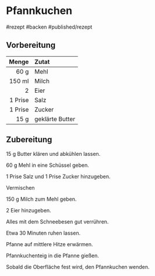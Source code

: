 # Pfannkuchen

#rezept #backen #published/rezept  

## Vorbereitung

|   Menge | Zutat           |
| -------:|:--------------- |
|    60 g | Mehl            |
|  150 ml | Milch           | 
|       2 | Eier            |
| 1 Prise | Salz            |
| 1 Prise | Zucker          |
|    15 g | geklärte Butter |

## Zubereitung

15 g Butter klären und abkühlen lassen.

60 g Mehl in eine Schüssel geben.

1 Prise Salz und 1 Prise Zucker hinzugeben.

Vermischen

150 g Milch zum Mehl geben.

2 Eier hinzugeben.

Alles mit dem Schneebesen gut verrühren.

Etwa 30 Minuten ruhen lassen.

Pfanne auf mittlere Hitze erwärmen.

Pfannkuchenteig in die Pfanne gießen.

Sobald die Oberfläche fest wird, den Pfannkuchen wenden.


